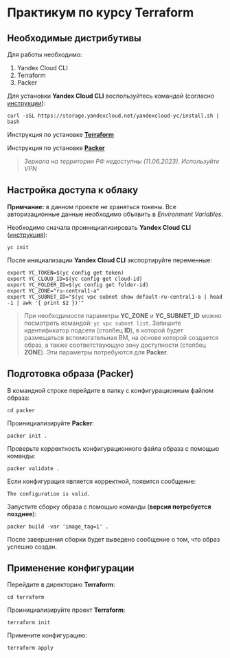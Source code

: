 # Практикум по курсу Terraform

## Необходимые дистрибутивы

 Для работы необходимо:
 1. Yandex Cloud CLI
 1. Terraform
 1. Packer

 Для установки **Yandex Cloud CLI** воспользуйтесь командой (согласно [инструкции](https://cloud.yandex.ru/docs/cli/quickstart#install)):
 ```
 curl -sSL https://storage.yandexcloud.net/yandexcloud-yc/install.sh | bash
 ```

Инструкция по установке [**Terraform**](https://cloud.yandex.ru/docs/tutorials/infrastructure-management/terraform-quickstart#install-terraform)

Инструкция по установке [**Packer**](https://cloud.yandex.ru/docs/tutorials/infrastructure-management/packer-quickstart#install-packer)

> *Зеркала на территории РФ недоступны (11.06.2023). Используйте VPN*

## Настройка доступа к облаку

**Примчание:** в данном проекте не храняться токены. Все авторизационные данные необходимо объявить в *Environment Variables*.

Необходимо сначала проинициализировать **Yandex Cloud CLI** ([инструкция](https://cloud.yandex.ru/docs/cli/quickstart#initialize)):
```
yc init
```

После инициализации **Yandex Cloud CLI** экспортируйте переменные:
```
export YC_TOKEN=$(yc config get token)
export YC_CLOUD_ID=$(yc config get cloud-id)
export YC_FOLDER_ID=$(yc config get folder-id)
export YC_ZONE="ru-central1-a"
export YC_SUBNET_ID="$(yc vpc subnet show default-ru-central1-a | head -1 | awk '{ print $2 })'"
```

> При необходимости параметры **YC_ZONE** и **YC_SUBNET_ID** можно посмотреть командой: `yc vpc subnet list`.
> Запишите идентификатор подсети (столбец **ID**), в которой будет размещаться вспомогательная ВМ, на основе которой создается образ, а также соответствующую зону доступности (столбец **ZONE**). Эти параметры потребуются для **Packer**.

## Подготовка образа (Packer)

В командной строке перейдите в папку с конфигурационным файлом образа:
```
cd packer
```

Проинициализируйте **Packer**:
```
packer init .
```

Проверьте корректность конфигурационного файла образа с помощью команды:
```
packer validate .
```

Если конфигурация является корректной, появится сообщение:
```
The configuration is valid.
```

Запустите сборку образа с помощью команды (**версия потребуется позднее**):
```
packer build -var 'image_tag=1' .
```

После завершения сборки будет выведено сообщение о том, что образ успешно создан.

## Применение конфигурации

Перейдите в директорию **Terraform**:
```
cd terraform
```

Проинициализируйте проект **Terraform**:
```
terraform init
```

Примените конфигурацию:
```
terraform apply
```